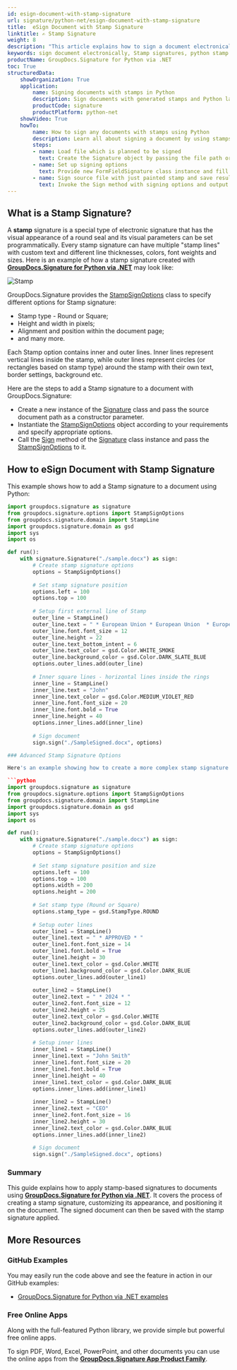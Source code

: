 ```yaml
---
id: esign-document-with-stamp-signature
url: signature/python-net/esign-document-with-stamp-signature
title:  eSign Document with Stamp Signature
linktitle: ✍️ Stamp Signature
weight: 8
description: "This article explains how to sign a document electronically with generated Stamp signatures by GroupDocs.Signature for Python via .NET API."
keywords: sign document electronically, Stamp signatures, python stamp signature
productName: GroupDocs.Signature for Python via .NET
toc: True
structuredData:
    showOrganization: True
    application:    
        name: Signing documents with stamps in Python    
        description: Sign documents with generated stamps and Python language by GroupDocs.Signature for Python via .NET APIs
        productCode: signature
        productPlatform: python-net 
    showVideo: True
    howTo:
        name: How to sign any documents with stamps using Python 
        description: Learn all about signing a document by using stamps and Python
        steps:
        - name: Load file which is planned to be signed
          text: Create the Signature object by passing the file path or stream as a constructor parameter.
        - name: Set up signing options 
          text: Provide new FormFieldSignature class instance and fill all demanded data.
        - name: Sign source file with just painted stamp and save result 
          text: Invoke the Sign method with signing options and output file path or stream.
---
```

## What is a Stamp Signature?

A **stamp** signature is a special type of electronic signature that has the visual appearance of a round seal and its visual parameters can be set programmatically.
Every stamp signature can have multiple "stamp lines" with custom text and different line thicknesses, colors, font weights and sizes. Here is an example of how a stamp signature created with [**GroupDocs.Signature for Python via .NET**](https://products.groupdocs.com/signature/python-net) may look like:

![Stamp](/signature/python-net/images/esign-document-with-stamp-signature.png)

GroupDocs.Signature provides the [StampSignOptions](https://reference.groupdocs.com/signature/python-net/groupdocs.signature.options/stampsignoptions) class to specify different options for Stamp signature:

* Stamp type - Round or Square;
* Height and width in pixels;
* Alignment and position within the document page;
* and many more.

Each Stamp option contains inner and outer lines. Inner lines represent vertical lines inside the stamp, while outer lines represent circles (or rectangles based on stamp type) around the stamp with their own text, border settings, background etc.

Here are the steps to add a Stamp signature to a document with GroupDocs.Signature:

* Create a new instance of the [Signature](https://reference.groupdocs.com/signature/python-net/groupdocs.signature/signature) class and pass the source document path as a constructor parameter.
* Instantiate the [StampSignOptions](https://reference.groupdocs.com/signature/python-net/groupdocs.signature.options/stampsignoptions) object according to your requirements and specify appropriate options.
* Call the [Sign](https://reference.groupdocs.com/signature/python-net/groupdocs.signature/signature/sign/) method of the [Signature](https://reference.groupdocs.com/signature/python-net/groupdocs.signature/signature) class instance and pass the [StampSignOptions](https://reference.groupdocs.com/signature/python-net/groupdocs.signature.options/stampsignoptions) to it.

## How to eSign Document with Stamp Signature

This example shows how to add a Stamp signature to a document using Python:

```python
import groupdocs.signature as signature
from groupdocs.signature.options import StampSignOptions
from groupdocs.signature.domain import StampLine
import groupdocs.signature.domain as gsd
import sys 
import os

def run():
    with signature.Signature("./sample.docx") as sign:
        # Create stamp signature options
        options = StampSignOptions()
        
        # Set stamp signature position
        options.left = 100
        options.top = 100
        
        # Setup first external line of Stamp
        outer_line = StampLine()
        outer_line.text = " * European Union * European Union  * European Union  *"
        outer_line.font.font_size = 12
        outer_line.height = 22
        outer_line.text_bottom_intent = 6
        outer_line.text_color = gsd.Color.WHITE_SMOKE
        outer_line.background_color = gsd.Color.DARK_SLATE_BLUE
        options.outer_lines.add(outer_line)
        
        # Inner square lines - horizontal lines inside the rings
        inner_line = StampLine()
        inner_line.text = "John"
        inner_line.text_color = gsd.Color.MEDIUM_VIOLET_RED
        inner_line.font.font_size = 20
        inner_line.font.bold = True
        inner_line.height = 40
        options.inner_lines.add(inner_line)
        
        # Sign document
        sign.sign("./SampleSigned.docx", options)

### Advanced Stamp Signature Options

Here's an example showing how to create a more complex stamp signature with multiple lines and custom styling:

```python
import groupdocs.signature as signature
from groupdocs.signature.options import StampSignOptions
from groupdocs.signature.domain import StampLine
import groupdocs.signature.domain as gsd
import sys 
import os

def run():
    with signature.Signature("./sample.docx") as sign:
        # Create stamp signature options
        options = StampSignOptions()
        
        # Set stamp signature position and size
        options.left = 100
        options.top = 100
        options.width = 200
        options.height = 200
        
        # Set stamp type (Round or Square)
        options.stamp_type = gsd.StampType.ROUND
        
        # Setup outer lines
        outer_line1 = StampLine()
        outer_line1.text = " * APPROVED * "
        outer_line1.font.font_size = 14
        outer_line1.font.bold = True
        outer_line1.height = 30
        outer_line1.text_color = gsd.Color.WHITE
        outer_line1.background_color = gsd.Color.DARK_BLUE
        options.outer_lines.add(outer_line1)
        
        outer_line2 = StampLine()
        outer_line2.text = " * 2024 * "
        outer_line2.font.font_size = 12
        outer_line2.height = 25
        outer_line2.text_color = gsd.Color.WHITE
        outer_line2.background_color = gsd.Color.DARK_BLUE
        options.outer_lines.add(outer_line2)
        
        # Setup inner lines
        inner_line1 = StampLine()
        inner_line1.text = "John Smith"
        inner_line1.font.font_size = 20
        inner_line1.font.bold = True
        inner_line1.height = 40
        inner_line1.text_color = gsd.Color.DARK_BLUE
        options.inner_lines.add(inner_line1)
        
        inner_line2 = StampLine()
        inner_line2.text = "CEO"
        inner_line2.font.font_size = 16
        inner_line2.height = 30
        inner_line2.text_color = gsd.Color.DARK_BLUE
        options.inner_lines.add(inner_line2)
        
        # Sign document
        sign.sign("./SampleSigned.docx", options)
```

### Summary
This guide explains how to apply stamp-based signatures to documents using [**GroupDocs.Signature for Python via .NET**](https://products.groupdocs.com/signature/python-net). It covers the process of creating a stamp signature, customizing its appearance, and positioning it on the document. The signed document can then be saved with the stamp signature applied.


## More Resources

### GitHub Examples

You may easily run the code above and see the feature in action in our GitHub examples:

* [GroupDocs.Signature for Python via .NET examples](https://github.com/groupdocs-signature/GroupDocs.Signature-for-Python-via-.NET)

### Free Online Apps

Along with the full-featured Python library, we provide simple but powerful free online apps.

To sign PDF, Word, Excel, PowerPoint, and other documents you can use the online apps from the **[GroupDocs.Signature App Product Family](https://products.groupdocs.app/signature/family)**.